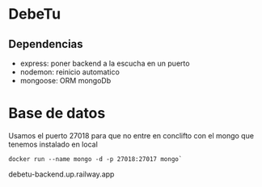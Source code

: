 # DebeTu


## Dependencias

- express: poner backend a la escucha en un puerto
- nodemon: reinicio automatico
- mongoose: ORM mongoDb

# Base de datos
Usamos el puerto 27018 para que no entre en conclifto con el mongo que tenemos instalado en local
```````
docker run --name mongo -d -p 27018:27017 mongo`
```````

debetu-backend.up.railway.app